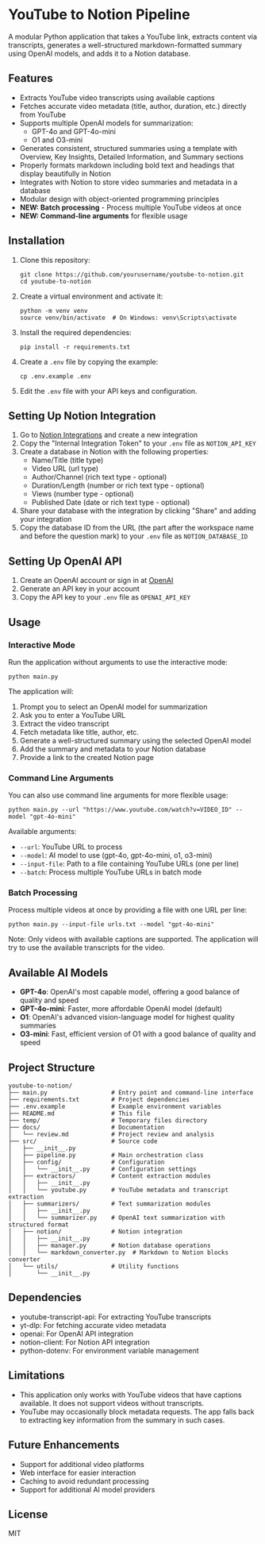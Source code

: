 # YouTube to Notion Pipeline

A modular Python application that takes a YouTube link, extracts content via transcripts, generates a well-structured markdown-formatted summary using OpenAI models, and adds it to a Notion database.

## Features

- Extracts YouTube video transcripts using available captions
- Fetches accurate video metadata (title, author, duration, etc.) directly from YouTube
- Supports multiple OpenAI models for summarization:
  - GPT-4o and GPT-4o-mini
  - O1 and O3-mini
- Generates consistent, structured summaries using a template with Overview, Key Insights, Detailed Information, and Summary sections
- Properly formats markdown including bold text and headings that display beautifully in Notion
- Integrates with Notion to store video summaries and metadata in a database
- Modular design with object-oriented programming principles
- **NEW: Batch processing** - Process multiple YouTube videos at once
- **NEW: Command-line arguments** for flexible usage

## Installation

1. Clone this repository:
   ```
   git clone https://github.com/yourusername/youtube-to-notion.git
   cd youtube-to-notion
   ```

2. Create a virtual environment and activate it:
   ```
   python -m venv venv
   source venv/bin/activate  # On Windows: venv\Scripts\activate
   ```

3. Install the required dependencies:
   ```
   pip install -r requirements.txt
   ```

4. Create a `.env` file by copying the example:
   ```
   cp .env.example .env
   ```

5. Edit the `.env` file with your API keys and configuration.

## Setting Up Notion Integration

1. Go to [Notion Integrations](https://www.notion.so/my-integrations) and create a new integration
2. Copy the "Internal Integration Token" to your `.env` file as `NOTION_API_KEY`
3. Create a database in Notion with the following properties:
   - Name/Title (title type)
   - Video URL (url type)
   - Author/Channel (rich text type - optional)
   - Duration/Length (number or rich text type - optional)
   - Views (number type - optional)
   - Published Date (date or rich text type - optional)
4. Share your database with the integration by clicking "Share" and adding your integration
5. Copy the database ID from the URL (the part after the workspace name and before the question mark) to your `.env` file as `NOTION_DATABASE_ID`

## Setting Up OpenAI API

1. Create an OpenAI account or sign in at [OpenAI](https://platform.openai.com/)
2. Generate an API key in your account
3. Copy the API key to your `.env` file as `OPENAI_API_KEY`

## Usage

### Interactive Mode

Run the application without arguments to use the interactive mode:

```
python main.py
```

The application will:
1. Prompt you to select an OpenAI model for summarization
2. Ask you to enter a YouTube URL
3. Extract the video transcript
4. Fetch metadata like title, author, etc.
5. Generate a well-structured summary using the selected OpenAI model
6. Add the summary and metadata to your Notion database
7. Provide a link to the created Notion page

### Command Line Arguments

You can also use command line arguments for more flexible usage:

```
python main.py --url "https://www.youtube.com/watch?v=VIDEO_ID" --model "gpt-4o-mini"
```

Available arguments:
- `--url`: YouTube URL to process
- `--model`: AI model to use (gpt-4o, gpt-4o-mini, o1, o3-mini)
- `--input-file`: Path to a file containing YouTube URLs (one per line)
- `--batch`: Process multiple YouTube URLs in batch mode

### Batch Processing

Process multiple videos at once by providing a file with one URL per line:

```
python main.py --input-file urls.txt --model "gpt-4o-mini"
```

Note: Only videos with available captions are supported. The application will try to use the available transcripts for the video.

## Available AI Models

- **GPT-4o**: OpenAI's most capable model, offering a good balance of quality and speed
- **GPT-4o-mini**: Faster, more affordable OpenAI model (default)
- **O1**: OpenAI's advanced vision-language model for highest quality summaries
- **O3-mini**: Fast, efficient version of O1 with a good balance of quality and speed

## Project Structure

```
youtube-to-notion/
├── main.py                  # Entry point and command-line interface
├── requirements.txt         # Project dependencies
├── .env.example             # Example environment variables
├── README.md                # This file
├── temp/                    # Temporary files directory
├── docs/                    # Documentation
│   └── review.md            # Project review and analysis
├── src/                     # Source code
│   ├── __init__.py
│   ├── pipeline.py          # Main orchestration class
│   ├── config/              # Configuration
│   │   └── __init__.py      # Configuration settings
│   ├── extractors/          # Content extraction modules
│   │   ├── __init__.py
│   │   └── youtube.py       # YouTube metadata and transcript extraction
│   ├── summarizers/         # Text summarization modules
│   │   ├── __init__.py
│   │   └── summarizer.py    # OpenAI text summarization with structured format
│   ├── notion/              # Notion integration
│   │   ├── __init__.py
│   │   ├── manager.py       # Notion database operations
│   │   └── markdown_converter.py  # Markdown to Notion blocks converter
│   └── utils/               # Utility functions
│       └── __init__.py
```

## Dependencies

- youtube-transcript-api: For extracting YouTube transcripts
- yt-dlp: For fetching accurate video metadata
- openai: For OpenAI API integration
- notion-client: For Notion API integration
- python-dotenv: For environment variable management

## Limitations

- This application only works with YouTube videos that have captions available. It does not support videos without transcripts.
- YouTube may occasionally block metadata requests. The app falls back to extracting key information from the summary in such cases.

## Future Enhancements

- Support for additional video platforms
- Web interface for easier interaction
- Caching to avoid redundant processing
- Support for additional AI model providers

## License

MIT 